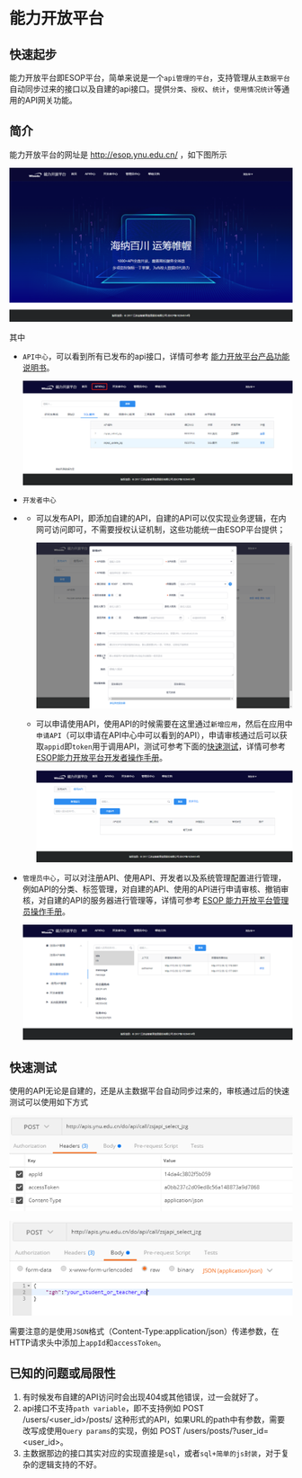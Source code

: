 # 能力开放平台

## 快速起步

能力开放平台即ESOP平台，简单来说是一个`api管理的平台`，支持管理从`主数据平台`自动同步过来的接口以及自建的api接口。提供`分类`、`授权`、`统计`，`使用情况统计`等通用的API网关功能。

## 简介

能力开放平台的网址是 http://esop.ynu.edu.cn/ ，如下图所示

![](./images/esop_firstsight.png)

其中

- `API中心`，可以看到所有已发布的api接口，详情可参考 [能力开放平台产品功能说明书](./introduction.md)。

    ![](./images/esop_api_home.png)

- `开发者中心`
- 
  - 可以发布API，即添加自建的API，自建的API可以仅实现业务逻辑，在内网可访问即可，不需要授权认证机制，这些功能统一由ESOP平台提供；

    ![](./images/esop_dev_deploy_api.png)

  - 可以申请使用API，使用API的时候需要在这里通过`新增应用`，然后在应用中`申请API`（可以申请在API中心中可以看到的API），申请审核通过后可以获取`appid`即`token`用于调用API，测试可参考下面的[快速测试](./#快速测试)，详情可参考 [ESOP能力开放平台开发者操作手册](./developer-manual.md)。

    ![](./images/esop_dev_use_api.png)

- `管理员中心`，可以对注册API、使用API、开发者以及系统管理配置进行管理，例如API的分类、标签管理，对自建的API、使用的API进行申请审核、撤销审核，对自建的API的服务器进行管理等，详情可参考 [ESOP 能力开放平台管理员操作手册](./admin-manual.md)。

    ![](./images/esop_admin_home.png)

## 快速测试

使用的API无论是自建的，还是从主数据平台自动同步过来的，审核通过后的快速测试可以使用如下方式

![](./images/esop_test_1.png)

![](./images/esop_test_2.png)

需要注意的是使用`JSON`格式（Content-Type:application/json）传递参数，在HTTP请求头中添加上`appId`和`accessToken`。

## 已知的问题或局限性

1. 有时候发布自建的API访问时会出现404或其他错误，过一会就好了。
2. api接口不支持`path variable`，即不支持例如 POST /users/<user_id>/posts/ 这种形式的API，如果URL的path中有参数，需要改写成使用`Query params`的实现，例如 POST /users/posts/?user_id=<user_id>。
3. 主数据那边的接口其实对应的实现直接是`sql`，或者`sql+简单的js封装`，对于复杂的逻辑支持的不好。
